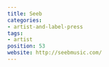 ```yaml
---
title: Seeb
categories:
- artist-and-label-press
tags:
- artist
position: 53
website: http://seebmusic.com/
---
```


